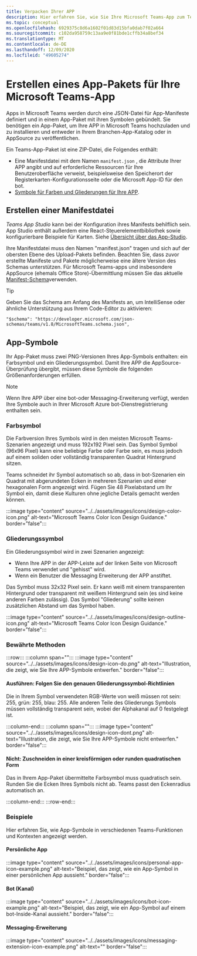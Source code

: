 ```yaml
---
title: Verpacken Ihrer APP
description: Hier erfahren Sie, wie Sie Ihre Microsoft Teams-App zum Testen, hochladen und Speichern von Veröffentlichungen verpacken.
ms.topic: conceptual
ms.openlocfilehash: 6929375c8d6a1602f01d83d15bfa0dab7f02a664
ms.sourcegitcommit: c102da958759c13aa9e0f81bde1cffb34a8bef34
ms.translationtype: MT
ms.contentlocale: de-DE
ms.lasthandoff: 12/09/2020
ms.locfileid: "49605274"
---
```

# <a name="create-an-app-package-for-your-microsoft-teams-app"></a>Erstellen eines App-Pakets für Ihre Microsoft Teams-App

Apps in Microsoft Teams werden durch eine JSON-Datei für App-Manifeste definiert und in einem App-Paket mit ihren Symbolen gebündelt. Sie benötigen ein App-Paket, um Ihre APP in Microsoft Teams hochzuladen und zu installieren und entweder in Ihrem Branchen-App-Katalog oder in AppSource zu veröffentlichen.

Ein Teams-App-Paket ist eine ZIP-Datei, die Folgendes enthält:

* Eine Manifestdatei mit dem Namen `manifest.json` , die Attribute Ihrer APP angibt und auf erforderliche Ressourcen für Ihre Benutzeroberfläche verweist, beispielsweise den Speicherort der Registerkarten-Konfigurationsseite oder die Microsoft App-ID für den bot.
* [Symbole für Farben und Gliederungen für Ihre APP](#app-icons).

## <a name="creating-a-manifest"></a>Erstellen einer Manifestdatei

*Teams App Studio* kann bei der Konfiguration ihres Manifests behilflich sein. App Studio enthält außerdem eine React-Steuerelementbibliothek sowie konfigurierbare Beispiele für Karten. Siehe [Übersicht über das App-Studio](~/concepts/build-and-test/app-studio-overview.md).

Ihre Manifestdatei muss den Namen "manifest.json" tragen und sich auf der obersten Ebene des Upload-Pakets befinden. Beachten Sie, dass zuvor erstellte Manifeste und Pakete möglicherweise eine ältere Version des Schemas unterstützen. Für Microsoft Teams-apps und insbesondere AppSource (ehemals Office Store)-Übermittlung müssen Sie das aktuelle [Manifest-Schema](~/resources/schema/manifest-schema.md)verwenden.

> [!TIP]
> Geben Sie das Schema am Anfang des Manifests an, um IntelliSense oder ähnliche Unterstützung aus Ihrem Code-Editor zu aktivieren:
>
> `"$schema": "https://developer.microsoft.com/json-schemas/teams/v1.8/MicrosoftTeams.schema.json",`

## <a name="app-icons"></a>App-Symbole

Ihr App-Paket muss zwei PNG-Versionen Ihres App-Symbols enthalten: ein Farbsymbol und ein Gliederungssymbol. Damit Ihre APP die AppSource-Überprüfung übergibt, müssen diese Symbole die folgenden Größenanforderungen erfüllen.

> [!Note]
> Wenn Ihre APP über eine bot-oder Messaging-Erweiterung verfügt, werden Ihre Symbole auch in Ihrer Microsoft Azure bot-Dienstregistrierung enthalten sein.

### <a name="color-icon"></a>Farbsymbol

Die Farbversion Ihres Symbols wird in den meisten Microsoft Teams-Szenarien angezeigt und muss 192x192 Pixel sein. Das Symbol Symbol (96x96 Pixel) kann eine beliebige Farbe oder Farbe sein, es muss jedoch auf einem soliden oder vollständig transparenten Quadrat Hintergrund sitzen.

Teams schneidet ihr Symbol automatisch so ab, dass in bot-Szenarien ein Quadrat mit abgerundeten Ecken in mehreren Szenarien und einer hexagonalen Form angezeigt wird. Fügen Sie 48 Pixelabstand um Ihr Symbol ein, damit diese Kulturen ohne jegliche Details gemacht werden können.

:::image type="content" source="../../assets/images/icons/design-color-icon.png" alt-text="Microsoft Teams Color Icon Design Guidance." border="false":::

### <a name="outline-icon"></a>Gliederungssymbol

Ein Gliederungssymbol wird in zwei Szenarien angezeigt:

* Wenn Ihre APP in der APP-Leiste auf der linken Seite von Microsoft Teams verwendet und "gehisst" wird.
* Wenn ein Benutzer die Messaging Erweiterung der APP anstiftet.

Das Symbol muss 32x32 Pixel sein. Er kann weiß mit einem transparenten Hintergrund oder transparent mit weißem Hintergrund sein (es sind keine anderen Farben zulässig). Das Symbol "Gliederung" sollte keinen zusätzlichen Abstand um das Symbol haben.

:::image type="content" source="../../assets/images/icons/design-outline-icon.png" alt-text="Microsoft Teams Color Icon Design Guidance." border="false":::

### <a name="best-practices"></a>Bewährte Methoden

:::row:::
   :::column span="":::
:::image type="content" source="../../assets/images/icons/design-icon-do.png" alt-text="Illustration, die zeigt, wie Sie Ihre APP-Symbole entwerfen." border="false":::

#### <a name="do-follow-the-precise-outline-icon-guidelines"></a>Ausführen: Folgen Sie den genauen Gliederungssymbol-Richtlinien

Die in Ihrem Symbol verwendeten RGB-Werte von weiß müssen rot sein: 255, grün: 255, blau: 255. Alle anderen Teile des Gliederungs Symbols müssen vollständig transparent sein, wobei der Alphakanal auf 0 festgelegt ist.

   :::column-end:::
   :::column span="":::
:::image type="content" source="../../assets/images/icons/design-icon-dont.png" alt-text="Illustration, die zeigt, wie Sie Ihre APP-Symbole nicht entwerfen." border="false":::

#### <a name="dont-crop-in-a-circular-or-rounded-square-shape"></a>Nicht: Zuschneiden in einer kreisförmigen oder runden quadratischen Form

Das in Ihrem App-Paket übermittelte Farbsymbol muss quadratisch sein. Runden Sie die Ecken Ihres Symbols nicht ab. Teams passt den Eckenradius automatisch an.

   :::column-end:::
:::row-end:::

### <a name="examples"></a>Beispiele

Hier erfahren Sie, wie App-Symbole in verschiedenen Teams-Funktionen und Kontexten angezeigt werden.

#### <a name="personal-app"></a>Persönliche App

:::image type="content" source="../../assets/images/icons/personal-app-icon-example.png" alt-text="Beispiel, das zeigt, wie ein App-Symbol in einer persönlichen App aussieht." border="false":::

#### <a name="bot-channel"></a>Bot (Kanal)

:::image type="content" source="../../assets/images/icons/bot-icon-example.png" alt-text="Beispiel, das zeigt, wie ein App-Symbol auf einem bot-Inside-Kanal aussieht." border="false":::

#### <a name="messaging-extension"></a>Messaging-Erweiterung

:::image type="content" source="../../assets/images/icons/messaging-extension-icon-example.png" alt-text="<alt-Text>" border="false":::
